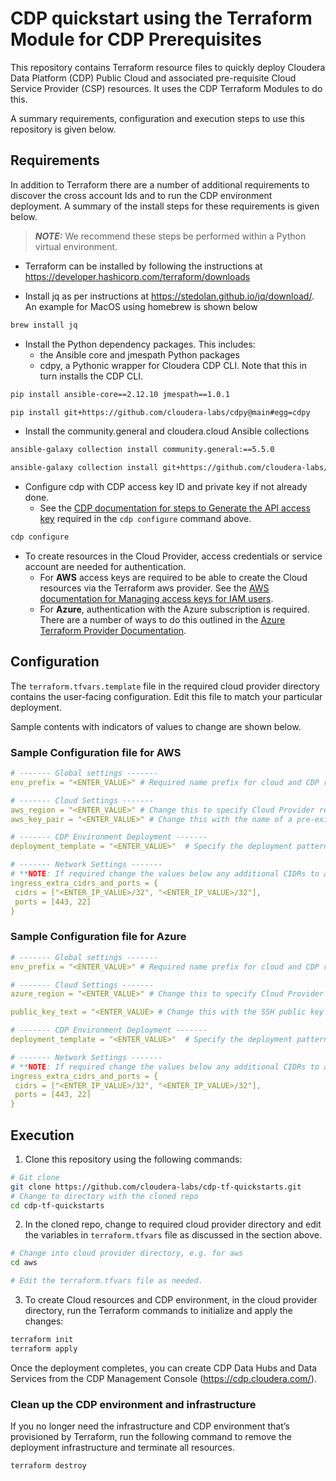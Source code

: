 # CDP quickstart using the Terraform Module for CDP Prerequisites

This repository contains Terraform resource files to quickly deploy Cloudera Data Platform (CDP) Public Cloud and associated pre-requisite Cloud Service Provider (CSP) resources. It uses the CDP Terraform Modules to do this.

A summary requirements, configuration and execution steps to use this repository is given below.

## Requirements

In addition to Terraform there are a number of additional requirements to discover the cross account Ids and to run the CDP environment deployment. A summary of the install steps for these requirements is given below.

> **_NOTE:_** We recommend these steps be performed within a Python virtual environment.

* Terraform can be installed by following the instructions at https://developer.hashicorp.com/terraform/downloads

* Install jq as per instructions at https://stedolan.github.io/jq/download/. An example for MacOS using homebrew is shown below

```bash
brew install jq
```

* Install the Python dependency packages. This includes:
  * the Ansible core and jmespath Python packages
  * cdpy, a Pythonic wrapper for Cloudera CDP CLI. Note that this in turn installs the CDP CLI.

```bash
pip install ansible-core==2.12.10 jmespath==1.0.1 

pip install git+https://github.com/cloudera-labs/cdpy@main#egg=cdpy
```

* Install the community.general and cloudera.cloud Ansible collections

```bash
ansible-galaxy collection install community.general:==5.5.0

ansible-galaxy collection install git+https://github.com/cloudera-labs/cloudera.cloud.git,devel
```

* Configure cdp with CDP access key ID and private key if not already done.
  * See the [CDP documentation for steps to Generate the API access key](https://docs.cloudera.com/cdp-public-cloud/cloud/cli/topics/mc-cli-generating-an-api-access-key.html) required in the `cdp configure` command above.

```bash
cdp configure
```

* To create resources in the Cloud Provider, access credentials or service account are needed for authentication.
  * For **AWS** access keys are required to be able to create the Cloud resources via the Terraform aws provider. See the [AWS documentation for Managing access keys for IAM users](https://docs.aws.amazon.com/IAM/latest/UserGuide/id_credentials_access-keys.html).
  * For **Azure**, authentication with the Azure subscription is required. There are a number of ways to do this outlined in the [Azure Terraform Provider Documentation](https://registry.terraform.io/providers/hashicorp/azurerm/latest/docs#authenticating-to-azure).

## Configuration

The `terraform.tfvars.template` file in the required cloud provider directory contains the user-facing configuration. Edit this file to match your particular deployment.

Sample contents with indicators of values to change are shown below.

### Sample Configuration file for AWS

```yaml
# ------- Global settings -------
env_prefix = "<ENTER_VALUE>" # Required name prefix for cloud and CDP resources, e.g. cldr1

# ------- Cloud Settings -------
aws_region = "<ENTER_VALUE>" # Change this to specify Cloud Provider region, e.g. eu-west-1
aws_key_pair = "<ENTER_VALUE>" # Change this with the name of a pre-existing AWS keypair, e.g. my-keypair

# ------- CDP Environment Deployment -------
deployment_template = "<ENTER_VALUE>"  # Specify the deployment pattern below. Options are public, semi-private or private

# ------- Network Settings -------
# **NOTE: If required change the values below any additional CIDRs to add the the AWS Security Groups**
ingress_extra_cidrs_and_ports = {
 cidrs = ["<ENTER_IP_VALUE>/32", "<ENTER_IP_VALUE>/32"],
 ports = [443, 22]
}
```

### Sample Configuration file for Azure

```yaml
# ------- Global settings -------
env_prefix = "<ENTER_VALUE>" # Required name prefix for cloud and CDP resources, e.g. cldr1

# ------- Cloud Settings -------
azure_region = "<ENTER_VALUE>" # Change this to specify Cloud Provider region, e.g. westeurpoe

public_key_text = "<ENTER_VALUE> # Change this with the SSH public key text, e.g. ssh-rsa AAA....

# ------- CDP Environment Deployment -------
deployment_template = "<ENTER_VALUE>"  # Specify the deployment pattern below. Options are public, semi-private or private

# ------- Network Settings -------
# **NOTE: If required change the values below any additional CIDRs to add the the AWS Security Groups**
ingress_extra_cidrs_and_ports = {
 cidrs = ["<ENTER_IP_VALUE>/32", "<ENTER_IP_VALUE>/32"],
 ports = [443, 22]
}
```

## Execution

1. Clone this repository using the following commands:

```bash
# Git clone
git clone https://github.com/cloudera-labs/cdp-tf-quickstarts.git 
# Change to directory with the cloned repo
cd cdp-tf-quickstarts
```

2. In the cloned repo, change to required cloud provider directory and edit the variables in `terraform.tfvars` file as discussed in the section above.

```bash
# Change into cloud provider directory, e.g. for aws
cd aws

# Edit the terraform.tfvars file as needed.
```

3. To create Cloud resources and CDP environment, in the cloud provider directory, run the Terraform commands to initialize and apply the changes:

```bash
terraform init
terraform apply
```

Once the deployment completes, you can create CDP Data Hubs and Data Services from the CDP Management Console (https://cdp.cloudera.com/).

### Clean up the CDP environment and infrastructure

If you no longer need the infrastructure and CDP environment that’s provisioned by Terraform, run the following command to remove the deployment infrastructure and terminate all resources.

```bash
terraform destroy
```
